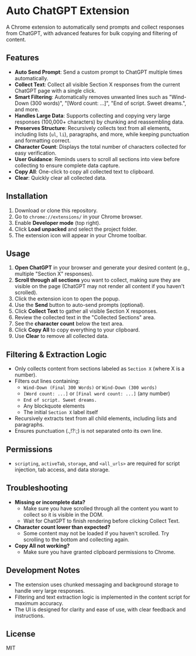 # Auto ChatGPT Extension

A Chrome extension to automatically send prompts and collect responses from ChatGPT, with advanced features for bulk copying and filtering of content.

## Features

- **Auto Send Prompt**: Send a custom prompt to ChatGPT multiple times automatically.
- **Collect Text**: Collect all visible Section X responses from the current ChatGPT page with a single click.
- **Smart Filtering**: Automatically removes unwanted lines such as "Wind-Down (300 words)", "[Word count: ...]", "End of script. Sweet dreams.", and more.
- **Handles Large Data**: Supports collecting and copying very large responses (100,000+ characters) by chunking and reassembling data.
- **Preserves Structure**: Recursively collects text from all elements, including lists (`ul`, `li`), paragraphs, and more, while keeping punctuation and formatting correct.
- **Character Count**: Displays the total number of characters collected for easy verification.
- **User Guidance**: Reminds users to scroll all sections into view before collecting to ensure complete data capture.
- **Copy All**: One-click to copy all collected text to clipboard.
- **Clear**: Quickly clear all collected data.

## Installation

1. Download or clone this repository.
2. Go to `chrome://extensions/` in your Chrome browser.
3. Enable **Developer mode** (top right).
4. Click **Load unpacked** and select the project folder.
5. The extension icon will appear in your Chrome toolbar.

## Usage

1. **Open ChatGPT** in your browser and generate your desired content (e.g., multiple "Section X" responses).
2. **Scroll through all sections** you want to collect, making sure they are visible on the page (ChatGPT may not render all content if you haven't scrolled).
3. Click the extension icon to open the popup.
4. Use the **Send** button to auto-send prompts (optional).
5. Click **Collect Text** to gather all visible Section X responses.
6. Review the collected text in the "Collected Sections" area.
7. See the **character count** below the text area.
8. Click **Copy All** to copy everything to your clipboard.
9. Use **Clear** to remove all collected data.

## Filtering & Extraction Logic

- Only collects content from sections labeled as `Section X` (where X is a number).
- Filters out lines containing:
  - `Wind-Down (Final 300 Words)` or `Wind-Down (300 words)`
  - `[Word count: ...]` or `[Final word count: ...]` (any number)
  - `End of script. Sweet dreams.`
  - Any blockquote elements
  - The initial `Section X` label itself
- Recursively extracts text from all child elements, including lists and paragraphs.
- Ensures punctuation (.,!?:;) is not separated onto its own line.

## Permissions

- `scripting`, `activeTab`, `storage`, and `<all_urls>` are required for script injection, tab access, and data storage.

## Troubleshooting

- **Missing or incomplete data?**
  - Make sure you have scrolled through all the content you want to collect so it is visible in the DOM.
  - Wait for ChatGPT to finish rendering before clicking Collect Text.
- **Character count lower than expected?**
  - Some content may not be loaded if you haven't scrolled. Try scrolling to the bottom and collecting again.
- **Copy All not working?**
  - Make sure you have granted clipboard permissions to Chrome.

## Development Notes

- The extension uses chunked messaging and background storage to handle very large responses.
- Filtering and text extraction logic is implemented in the content script for maximum accuracy.
- The UI is designed for clarity and ease of use, with clear feedback and instructions.

## License

MIT
